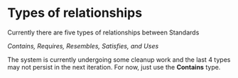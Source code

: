 # Types of relationships

Currently there are five types of relationships between Standards

*Contains, Requires, Resembles, Satisfies, and Uses*

The system is currently undergoing some cleanup work and the last 4 types may not persist in the next iteration. For now, just use the **Contains** type.
